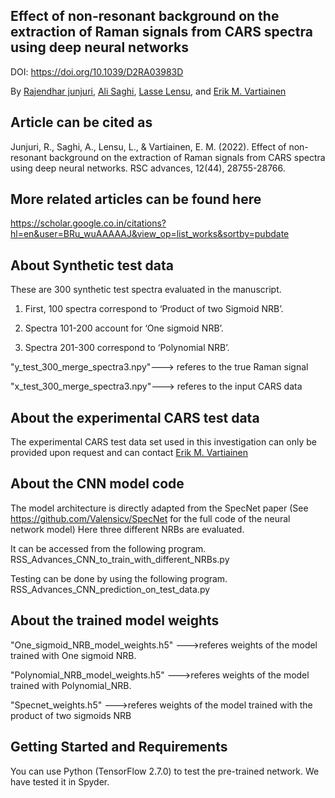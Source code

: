 ## Effect of non-resonant background on the extraction of Raman signals from CARS spectra using deep neural networks

DOI: https://doi.org/10.1039/D2RA03983D

By [Rajendhar junjuri](https://scholar.google.co.in/citations?user=BRu_wuAAAAAJ&hl=en)\, [Ali Saghi](https://scholar.google.co.in/citations?view_op=list_works&hl=en&hl=en&user=GcWhnFcAAAAJ),  [Lasse Lensu](https://scholar.google.co.in/citations?user=dk2Ezl0AAAAJ&hl=en&oi=ao), and [Erik M. Vartiainen](https://scholar.google.co.in/citations?user=zbxe2qYAAAAJ&hl=en&oi=ao) 

## Article can be cited as
Junjuri, R., Saghi, A., Lensu, L., & Vartiainen, E. M. (2022). Effect of non-resonant background on the extraction of Raman signals from CARS spectra using deep neural networks. RSC advances, 12(44), 28755-28766.

## More related articles can be found here
https://scholar.google.co.in/citations?hl=en&user=BRu_wuAAAAAJ&view_op=list_works&sortby=pubdate

## About Synthetic test data
These are 300 synthetic test spectra evaluated in the manuscript.

1. First, 100 spectra correspond to ‘Product of two Sigmoid NRB’.

2. Spectra 101-200 account for ‘One sigmoid NRB’.

3. Spectra 201-300 correspond to ‘Polynomial NRB’.

"y_test_300_merge_spectra3.npy"---> referes to the true Raman signal

"x_test_300_merge_spectra3.npy"---> referes to the input CARS data

## About the experimental CARS test data
The experimental CARS test data set used in this investigation can only be provided upon request and can contact [Erik M. Vartiainen](https://research.lut.fi/converis/portal/detail/Person/56843?auxfun=&lang=en_GB) 

## About the CNN model code

The model architecture is directly adapted from the SpecNet paper (See https://github.com/Valensicv/SpecNet for the full code of the neural network model)
Here three different NRBs are evaluated. 

It can be accessed from the following program.
RSS_Advances_CNN_to_train_with_different_NRBs.py

Testing can be done by using the following program.
RSS_Advances_CNN_prediction_on_test_data.py

## About the trained model weights

"One_sigmoid_NRB_model_weights.h5" --->referes weights of the model trained with One sigmoid NRB.

"Polynomial_NRB_model_weights.h5" --->referes weights of the model trained with Polynomial_NRB.

"Specnet_weights.h5" --->referes weights of the model trained with the product of two sigmoids NRB

## Getting Started and Requirements 
You can use Python (TensorFlow 2.7.0) to test the pre-trained network. We have tested it in Spyder.
